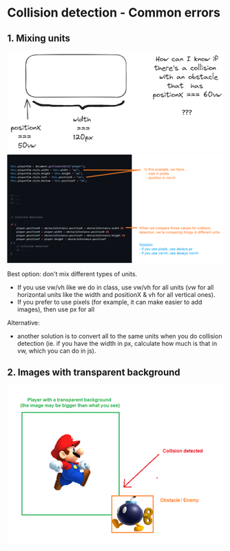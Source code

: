 
# Collision detection - Common errors



## 1. Mixing units

![mixing-units-diagram](./collision%20detection%20-%20mixing%20units%20-%20diagram.png)
![mixing-units-example](./collision%20detection%20-%20mixing%20units%20-%20example.png)


Best option: don't mix different types of units.
- If you use vw/vh like we do in class, use vw/vh for all units (vw for all horizontal units like the width and positionX & vh for all vertical ones).
- If you prefer to use pixels (for example, it can make easier to add images), then use px for all


Alternative:
- another solution is to convert all to the same units when you do collision detection (ie. if you have the width in px, calculate how much is that in vw, which you can do in js).



## 2. Images with transparent background

![transparent-bg](./collision%20detection%20-%20transparent%20bg.png)
